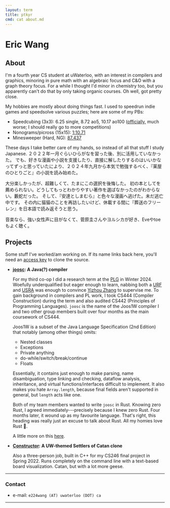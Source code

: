 ```yaml
---
layout: term
title: ptkyr
cmd: cat about.md
---
```


# Eric Wang

## About

I'm a fourth year CS student at uWaterloo, with an interest in compilers and graphics, minoring in pure math with an algebraic focus and C&O with a graph theory focus. For a while I thought I'd minor in chemistry too, but you apparently can't do that by only taking organic courses. Oh well, got pretty close.

My hobbies are mostly about doing things fast. I used to speedrun indie games and speedsolve various puzzles; here are some of my PBs:
+ Speedcubing (3x3): 6.25 single, 8.72 ao5, 10.17 ao100 ([officially][wca], much worse; I should really go to more competitions)
+ Nonograms/picross (15x15): [1:10.71][picross]
+ Minesweeper (Hard, NG): [87.437][minesweeper]

These days I take better care of my hands, so instead of all that stuff I study Japanese. 
２０２２年一月ぐらいひらがなを習った後、別に活用していなかった。
でも、好きな漫画や小説を支援したり、直接に解したりするのはいいかなってずっと思っていたにより、２０２４年九月から本気で勉強するべく、『薬屋のひとりごと』の小説を読み始めた。

大分楽しかったが、超難しくて、たまにこの選択を後悔した。
初の本としてを薦められない。どうしてもっとわかりやすい著作を選ばなかったのがわからない。藪蛇だった。
そして、『安達としまむら』と色々な漫画へ逃げた。未だ逃亡中です。
その内に猫猫のことを再訪したいけど、休載する間に『葬送のフリーレン』を日本語で読み返そうと思う。

音楽なら、強い女性声に目がなくて、菅原圭さんやヨルシカが好き、Eveやtoeもよく聴く。

## Projects

Some stuff I've worked/am working on. If its name links back here, you'll need an [access key](/posts/_posts/2024-09-28-granting-repo-access.md) to clone the source.

+ **[joosc](/#code): A Java(?) compiler**

  For my third co-op I did a research term at the [PLG](https://plg.uwaterloo.ca/) in Winter 2024. Woefully underqualified but eager enough to learn, nabbing both a [URF](https://cs.uwaterloo.ca/current-undergraduate-students/research-opportunities/undergraduate-research-fellowship-urf) and [USRA](https://uwaterloo.ca/student-awards-financial-aid/awards/nserc-undergraduate-research-awards) was enough to convince [Yizhou Zhang](https://cs.uwaterloo.ca/~yizhou/) to supervise me. To gain background in compilers and PL work, I took CS444 (Compiler Construction) during the term and also audited CS442 (Principles of Programming Languages). `joosc` is the name of the Joos1W compiler I and two other group members built over four months as the main coursework of CS444.

  Joos1W is a subset of the Java Language Specification (2nd Edition) that notably (among other things) omits:
  - Nested classes
  - Exceptions
  - Private anything
  - do-while/switch/break/continue
  - Floats

  Essentially, it contains just enough to make parsing, name disambiguation, type linking and checking, dataflow analysis, inheritance, and virtual functions/interfaces difficult to implement. It also makes you hate `Array.length`, because final fields aren't supported in general, but `length` acts like one.

  Both of my team members wanted to write `joosc` in Rust. Knowing zero Rust, I agreed immediately---precisely because I knew zero Rust. Four months later, it wound up as my favourite language. That's right, this heading was really just an excuse to talk about Rust. All my homies love Rust 🦀.

  A little more on this [here](/posts/_posts/2025-01-06-lea.md).

+ **[Constructor](/#code): A UW-themed Settlers of Catan clone**

  Also a three-person job, built in C++ for my CS246 final project in Spring 2022. Runs completely on the command line with a text-based board visualization. Catan, but with a lot more geese.

* * *

### Contact

+ e-mail: `e224wang (AT) uwaterloo (DOT) ca`

* * *

[picross]: https://www.puzzle-nonograms.com/hall.php?hallsize=2&nick=ptkyr
[wca]: https://www.worldcubeassociation.org/persons/2023WANG92
[minesweeper]: https://minesweeper.online/game/826309427
